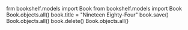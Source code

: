 frm bookshelf.models import Book 
from bookshelf.models import Book
Book.objects.all()
book.title = "Nineteen Eighty-Four"
book.save()
Book.objects.all()
book.delete()
Book.objects.all()
